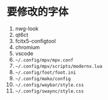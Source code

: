 # 要修改的字体
1. nwg-look
2. qt6ct
3. fcitx5-configtool
4. chromium
5. vscode
6. `~/.config/mpv/mpv.conf`
7. `~/.config/mpv/scripts/modernx.lua`
8. `~/.config/foot/foot.ini`
9. `~/.config/mako/config`
10. `~/.config/waybar/style.css`
11. `~/.config/swaync/style.css`
